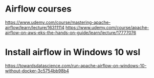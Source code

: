 # Airflow courses

https://www.udemy.com/course/mastering-apache-airflow/learn/lecture/16311114
https://www.udemy.com/course/apache-airflow-on-aws-eks-the-hands-on-guide/learn/lecture/17777076

# Install airflow in Windows 10 wsl

https://towardsdatascience.com/run-apache-airflow-on-windows-10-without-docker-3c5754bb98b4